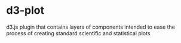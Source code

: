 # d3-plot
d3.js plugin that contains layers of components intended to ease the process of creating standard scientific and statistical plots
